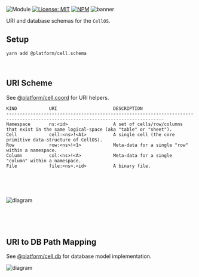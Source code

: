 ![Module](https://img.shields.io/badge/%40platform-cell.schema-%23EA4E7E.svg)
[![License: MIT](https://img.shields.io/badge/license-MIT-blue.svg)](https://opensource.org/licenses/MIT)
[![NPM](https://img.shields.io/npm/v/@platform/cell.schema.svg?colorB=blue&style=flat)](https://www.npmjs.com/package/@platform/cell.schema)
![banner](https://user-images.githubusercontent.com/185555/68096906-c7ece580-ff18-11e9-8b4f-bfa6c7ca21f1.png)

URI and database schemas for the `CellOS`.

## Setup

    yarn add @platform/cell.schema

<p>&nbsp;</p>

## URI Scheme

See [@platform/cell.coord](../cell.schema) for URI helpers.

```
KIND            URI                     DESCRIPTION
---------------------------------------------------------------------------------------------------------------------------------
Namespace       ns:<id>                 A set of cells/row/columns that exist in the same logical-space (aka "table" or "sheet").
Cell            cell:<ns>!<A1>          A single cell (the core primitive data-structure of CellOS).
Row             row:<ns>!<1>            Meta-data for a single "row" within a namespace.
Column          col:<ns>!<A>            Meta-data for a single "column" within a namespace.
File            file:<ns>.<id>          A binary file.
```

<p>&nbsp;</p>
<p>&nbsp;</p>

![diagram](https://user-images.githubusercontent.com/185555/69764149-3c433d80-11d4-11ea-8f43-add586e2c04a.png)

<p>&nbsp;</p>
<p>&nbsp;</p>

## URI to DB Path Mapping

See [@platform/cell.db](../cell.db) for database model implementation.

![diagram](https://user-images.githubusercontent.com/185555/69764162-4402e200-11d4-11ea-9004-84898d44ea0d.png)

<p>&nbsp;</p>
<p>&nbsp;</p>
